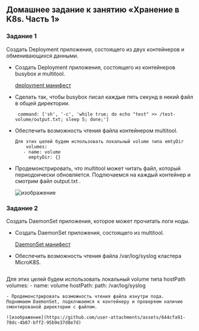## Домашнее задание к занятию «Хранение в K8s. Часть 1»

### Задание 1
Создать Deployment приложения, состоящего из двух контейнеров и обменивающихся данными.

 - Создать Deployment приложения, состоящего из контейнеров busybox и multitool.

   [deployment манифест](deploy-1.yaml)
   
 - Сделать так, чтобы busybox писал каждые пять секунд в некий файл в общей директории.

   ``` command: ['sh', '-c', 'while true; do echo "test" >> /test-volume/output.txt; sleep 5; done;']```

 - Обеспечить возможность чтения файла контейнером multitool.

   ```
   Для этих целей будем использовать локальный volume типа emtyDir
       volumes:
      - name: volume
        emptyDir: {}
   ```
   

 - Продемонстрировать, что multitool может читать файл, который периодоически обновляется.
   Подлючаемся на каждый контейнер и смотрим файл output.txt .

   ![изображение](https://github.com/user-attachments/assets/f4dbeafd-1be2-4400-a237-3029c87d145f)

 ### Задание 2
 Создать DaemonSet приложения, которое может прочитать логи ноды.

   - Создать DaemonSet приложения, состоящего из multitool.

      [DaemonSet манифест](deploy-2.yaml)
     
   - Обеспечить возможность чтения файла /var/log/syslog кластера MicroK8S.
       ```
   Для этих целей будем использовать локальный volume типа hostPath
       volumes:
      - name: volume
        hostPath: 
           path: /var/log/syslog
   ```
   - Продемонстрировать возможность чтения файла изнутри пода.
  Поднимаем DaemonSet, подклчюаемся к контейнеру и проверяем наличие смонтированой директории с файлом.
   
![изображение](https://github.com/user-attachments/assets/644cfa91-78dc-4b87-bff2-95b9e37d8e7d)

